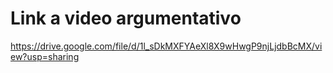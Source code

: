 # Link a video argumentativo
https://drive.google.com/file/d/1l_sDkMXFYAeXl8X9wHwgP9njLjdbBcMX/view?usp=sharing
